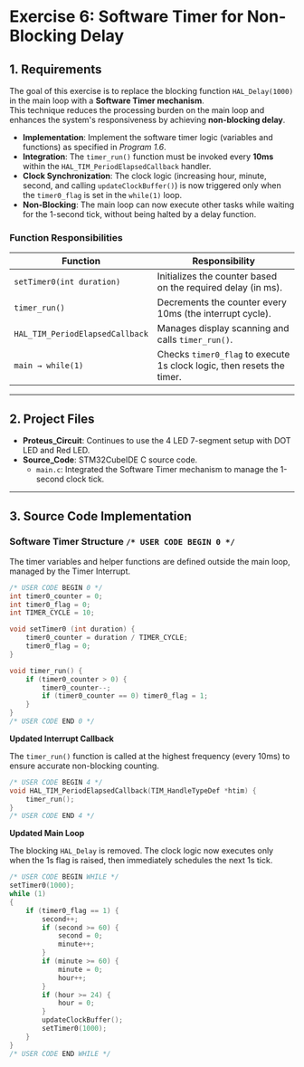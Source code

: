 # Exercise 6: Software Timer for Non-Blocking Delay 

## 1. Requirements
The goal of this exercise is to replace the blocking function `HAL_Delay(1000)` in the main loop with a **Software Timer mechanism**.  
This technique reduces the processing burden on the main loop and enhances the system's responsiveness by achieving **non-blocking delay**.

- **Implementation**: Implement the software timer logic (variables and functions) as specified in *Program 1.6*.  
- **Integration**: The `timer_run()` function must be invoked every **10ms** within the `HAL_TIM_PeriodElapsedCallback` handler.  
- **Clock Synchronization**: The clock logic (increasing hour, minute, second, and calling `updateClockBuffer()`) is now triggered only when the `timer0_flag` is set in the `while(1)` loop.  
- **Non-Blocking**: The main loop can now execute other tasks while waiting for the 1-second tick, without being halted by a delay function.  

### Function Responsibilities

| Function | Responsibility |
|----------|----------------|
| `setTimer0(int duration)` | Initializes the counter based on the required delay (in ms). |
| `timer_run()` | Decrements the counter every 10ms (the interrupt cycle). |
| `HAL_TIM_PeriodElapsedCallback` | Manages display scanning and calls `timer_run()`. |
| `main → while(1)` | Checks `timer0_flag` to execute 1s clock logic, then resets the timer. |

---

## 2. Project Files
- **Proteus_Circuit**: Continues to use the 4 LED 7-segment setup with DOT LED and Red LED.  
- **Source_Code**: STM32CubeIDE C source code.  
  - `main.c`: Integrated the Software Timer mechanism to manage the 1-second clock tick.  

---

## 3. Source Code Implementation

### Software Timer Structure `/* USER CODE BEGIN 0 */`

The timer variables and helper functions are defined outside the main loop, managed by the Timer Interrupt.

```c
/* USER CODE BEGIN 0 */
int timer0_counter = 0;
int timer0_flag = 0;
int TIMER_CYCLE = 10; 

void setTimer0 (int duration) {
    timer0_counter = duration / TIMER_CYCLE; 
    timer0_flag = 0;
}

void timer_run() {
    if (timer0_counter > 0) {
        timer0_counter--; 
        if (timer0_counter == 0) timer0_flag = 1;
    }
}
/* USER CODE END 0 */
```
**Updated Interrupt Callback**

The `timer_run()` function is called at the highest frequency (every 10ms) to ensure accurate non-blocking counting.
```c
/* USER CODE BEGIN 4 */
void HAL_TIM_PeriodElapsedCallback(TIM_HandleTypeDef *htim) {
    timer_run(); 
}
/* USER CODE END 4 */
```
**Updated Main Loop**

The blocking `HAL_Delay` is removed. The clock logic now executes only when the 1s flag is raised, then immediately schedules the next 1s tick.

```c
/* USER CODE BEGIN WHILE */
setTimer0(1000); 
while (1)
{
    if (timer0_flag == 1) {
        second++; 
        if (second >= 60) {
            second = 0;
            minute++;
        }
        if (minute >= 60) {
            minute = 0;
            hour++;
        }
        if (hour >= 24) {
            hour = 0;
        }
        updateClockBuffer();
        setTimer0(1000); 
    }
}
/* USER CODE END WHILE */
```
